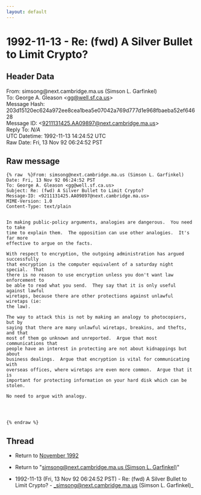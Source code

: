 ```yaml
---
layout: default
---
```


# 1992-11-13 - Re: (fwd) A Silver Bullet to Limit Crypto?

## Header Data

From: simsong<span>@</span>next.cambridge.ma.us (Simson L. Garfinkel)<br>
To: George A. Gleason \<gg@well.sf.ca.us\><br>
Message Hash: 203d15120ec624a972ee8cea1bea5e07042a769d777d1e968fbaeba52ef64628<br>
Message ID: \<9211131425.AA09897@next.cambridge.ma.us\><br>
Reply To: _N/A_<br>
UTC Datetime: 1992-11-13 14:24:52 UTC<br>
Raw Date: Fri, 13 Nov 92 06:24:52 PST<br>

## Raw message

```
{% raw  %}From: simsong@next.cambridge.ma.us (Simson L. Garfinkel)
Date: Fri, 13 Nov 92 06:24:52 PST
To: George A. Gleason <gg@well.sf.ca.us>
Subject: Re: (fwd) A Silver Bullet to Limit Crypto?
Message-ID: <9211131425.AA09897@next.cambridge.ma.us>
MIME-Version: 1.0
Content-Type: text/plain


In making public-policy arguments, analogies are dangerous.  You need to take  
time to explain them.  The opposition can use other analogies.  It's far more  
effective to argue on the facts.

With respect to encryption, the outgoing administration has argued successfully  
that encryption is the computer equivalent of a saturday night special.  That  
there is no reason to use encryption unless you don't want law enforcement to  
be able to read what you send.  They say that it is only useful against lawful  
wiretaps, because there are other protections against unlawful wiretaps (ie:  
the law).

The way to attack this is not by making an analogy to photocopiers, but by  
saying that there are many unlawful wiretaps, breakins, and thefts, and that  
most of them go unknown and unreported.  Argue that most communications that  
people have an interest in protecting are not about kidnappings but about  
business dealings.  Argue that encryption is vital for communicating with  
overseas offices, where wiretaps are even more common.  Argue that it is  
important for protecting information on your hard disk which can be stolen.

No need to argue with analogy.




{% endraw %}
```

## Thread

+ Return to [November 1992](/archive/1992/11)

+ Return to "[simsong<span>@</span>next.cambridge.ma.us (Simson L. Garfinkel)](/author/simsong_at_next_cambridge_ma_us_simson_l_garfinkel_)"

+ 1992-11-13 (Fri, 13 Nov 92 06:24:52 PST) - Re: (fwd) A Silver Bullet to Limit Crypto? - _simsong@next.cambridge.ma.us (Simson L. Garfinkel)_

